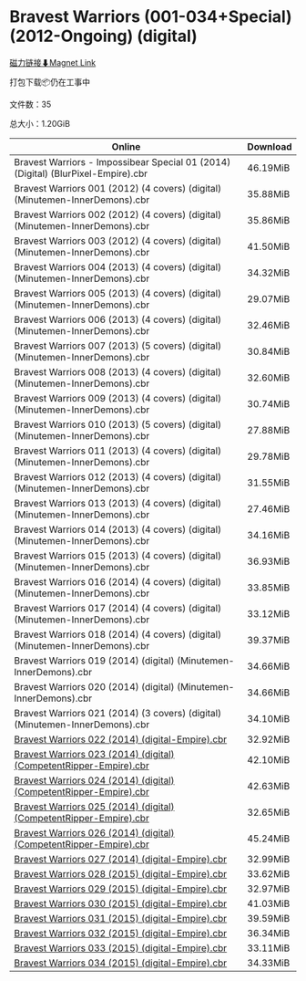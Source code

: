 # Bravest Warriors (001-034+Special)(2012-Ongoing) (digital)

[磁力链接⬇Magnet Link](magnet:?xt=urn:btih:a5bfe72b6b6791f1895a9d8e27e9cb26cebe3a71&dn=Bravest%20Warriors%20%28001-034%2BSpecial%29%282012-Ongoing%29%20%28digital%29)

打包下载📦仍在工事中

文件数：35

总大小：1.20GiB

Online | Download
--- | ---
Bravest Warriors - Impossibear Special 01 (2014) (Digital) (BlurPixel-Empire).cbr | 46.19MiB
Bravest Warriors 001 (2012) (4 covers) (digital) (Minutemen-InnerDemons).cbr | 35.88MiB
Bravest Warriors 002 (2012) (4 covers) (digital) (Minutemen-InnerDemons).cbr | 35.86MiB
Bravest Warriors 003 (2012) (4 covers) (digital) (Minutemen-InnerDemons).cbr | 41.50MiB
Bravest Warriors 004 (2013) (4 covers) (digital) (Minutemen-InnerDemons).cbr | 34.32MiB
Bravest Warriors 005 (2013) (4 covers) (digital) (Minutemen-InnerDemons).cbr | 29.07MiB
Bravest Warriors 006 (2013) (4 covers) (digital) (Minutemen-InnerDemons).cbr | 32.46MiB
Bravest Warriors 007 (2013) (5 covers) (digital) (Minutemen-InnerDemons).cbr | 30.84MiB
Bravest Warriors 008 (2013) (4 covers) (digital) (Minutemen-InnerDemons).cbr | 32.60MiB
Bravest Warriors 009 (2013) (4 covers) (digital) (Minutemen-InnerDemons).cbr | 30.74MiB
Bravest Warriors 010 (2013) (5 covers) (digital) (Minutemen-InnerDemons).cbr | 27.88MiB
Bravest Warriors 011 (2013) (4 covers) (digital) (Minutemen-InnerDemons).cbr | 29.78MiB
Bravest Warriors 012 (2013) (4 covers) (digital) (Minutemen-InnerDemons).cbr | 31.55MiB
Bravest Warriors 013 (2013) (4 covers) (digital) (Minutemen-InnerDemons).cbr | 27.46MiB
Bravest Warriors 014 (2013) (4 covers) (digital) (Minutemen-InnerDemons).cbr | 34.16MiB
Bravest Warriors 015 (2013) (4 covers) (digital) (Minutemen-InnerDemons).cbr | 36.93MiB
Bravest Warriors 016 (2014) (4 covers) (digital) (Minutemen-InnerDemons).cbr | 33.85MiB
Bravest Warriors 017 (2014) (4 covers) (digital) (Minutemen-InnerDemons).cbr | 33.12MiB
Bravest Warriors 018 (2014) (4 covers) (digital) (Minutemen-InnerDemons).cbr | 39.37MiB
Bravest Warriors 019 (2014) (digital) (Minutemen-InnerDemons).cbr | 34.66MiB
Bravest Warriors 020 (2014) (digital) (Minutemen-InnerDemons).cbr | 34.66MiB
Bravest Warriors 021 (2014) (3 covers) (digital) (Minutemen-InnerDemons).cbr | 34.10MiB
[Bravest Warriors 022 (2014) (digital-Empire).cbr](https://github.com/alicewish/markdown/blob/master/comic/Bravest-Warriors-022-2014-digital-Empire-cbr.md) | 32.92MiB
[Bravest Warriors 023 (2014) (digital) (CompetentRipper-Empire).cbr](https://github.com/alicewish/markdown/blob/master/comic/Bravest-Warriors-023-2014-digital-CompetentRipper-Empire-cbr.md) | 42.10MiB
[Bravest Warriors 024 (2014) (digital) (CompetentRipper-Empire).cbr](https://github.com/alicewish/markdown/blob/master/comic/Bravest-Warriors-024-2014-digital-CompetentRipper-Empire-cbr.md) | 42.63MiB
[Bravest Warriors 025 (2014) (digital) (CompetentRipper-Empire).cbr](https://github.com/alicewish/markdown/blob/master/comic/Bravest-Warriors-025-2014-digital-CompetentRipper-Empire-cbr.md) | 32.65MiB
[Bravest Warriors 026 (2014) (digital) (CompetentRipper-Empire).cbr](https://github.com/alicewish/markdown/blob/master/comic/Bravest-Warriors-026-2014-digital-CompetentRipper-Empire-cbr.md) | 45.24MiB
[Bravest Warriors 027 (2014) (digital-Empire).cbr](https://github.com/alicewish/markdown/blob/master/comic/Bravest-Warriors-027-2014-digital-Empire-cbr.md) | 32.99MiB
[Bravest Warriors 028 (2015) (digital-Empire).cbr](https://github.com/alicewish/markdown/blob/master/comic/Bravest-Warriors-028-2015-digital-Empire-cbr.md) | 33.62MiB
[Bravest Warriors 029 (2015) (digital-Empire).cbr](https://github.com/alicewish/markdown/blob/master/comic/Bravest-Warriors-029-2015-digital-Empire-cbr.md) | 32.97MiB
[Bravest Warriors 030 (2015) (digital-Empire).cbr](https://github.com/alicewish/markdown/blob/master/comic/Bravest-Warriors-030-2015-digital-Empire-cbr.md) | 41.03MiB
[Bravest Warriors 031 (2015) (digital-Empire).cbr](https://github.com/alicewish/markdown/blob/master/comic/Bravest-Warriors-031-2015-digital-Empire-cbr.md) | 39.59MiB
[Bravest Warriors 032 (2015) (digital-Empire).cbr](https://github.com/alicewish/markdown/blob/master/comic/Bravest-Warriors-032-2015-digital-Empire-cbr.md) | 36.34MiB
[Bravest Warriors 033 (2015) (digital-Empire).cbr](https://github.com/alicewish/markdown/blob/master/comic/Bravest-Warriors-033-2015-digital-Empire-cbr.md) | 33.11MiB
[Bravest Warriors 034 (2015) (digital-Empire).cbr](https://github.com/alicewish/markdown/blob/master/comic/Bravest-Warriors-034-2015-digital-Empire-cbr.md) | 34.33MiB
